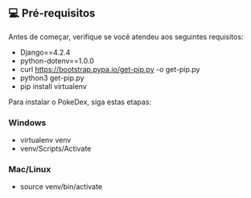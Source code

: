 ## 💻 Pré-requisitos

Antes de começar, verifique se você atendeu aos seguintes requisitos:
- Django==4.2.4
- python-dotenv==1.0.0
- curl https://bootstrap.pypa.io/get-pip.py -o get-pip.py
- python3 get-pip.py
- pip install virtualenv

Para instalar o PokeDex, siga estas etapas:
### Windows
- virtualenv venv
- venv/Scripts/Activate
  
### Mac/Linux
- source venv/bin/activate

